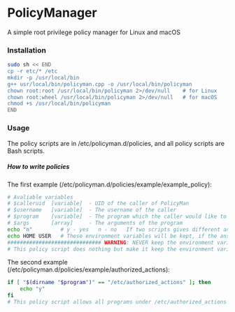 # PolicyManager
A simple root privilege policy manager for Linux and macOS
### Installation
``` bash
sudo sh << END
cp -r etc/* /etc
mkdir -p /usr/local/bin
g++ usr/local/bin/policyman.cpp -o /usr/local/bin/policyman
chown root:root /usr/local/bin/policyman 2>/dev/null    # for Linux
chown root:wheel /usr/local/bin/policyman 2>/dev/null   # for macOS
chmod +s /usr/local/bin/policyman
END
```
### Usage
The policy scripts are in /etc/policyman.d/policies, and all policy scripts are Bash scripts.
##### How to write policies
The first example (/etc/policyman.d/policies/example/example_policy):
``` bash
# Avaliable variables
# $calleruid  [variable]  - UID of the caller of PolicyMan
# $username   [variable]  - The username of the caller
# $program    [variable]  - The program which the caller would like to execute.
# $args       [array]     - The arguments of the program
echo "n"         # y - yes   n - no   If two scripts gives different answer, the result will be "yes".
echo HOME USER   # These environment variables will be kept, if the answer is "yes".
############################## WARNING: NEVER keep the environment variable PATH ! ##############################
# This policy script does nothing but make it keep the environment variable HOME and USER if other policy scripts answer "yes".
```
The second example (/etc/policyman.d/policies/example/authorized_actions):
``` bash
if [ "$(dirname "$program")" == "/etc/authorized_actions" ]; then
	echo "y"
fi
# This policy script allows all programs under /etc/authorized_actions run with root privilege and keeps the HOME and USER variable.
```
